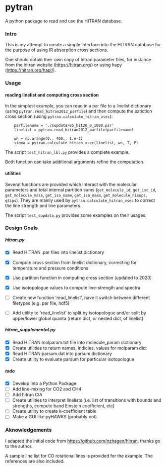 # pytran

A python package to read and use the HITRAN database.

### Intro
This is my attempt to create a simple interface into the HITRAN database for the purpose of using IR absorption cross sections. 

One should obtain their own copy of hitran parameter files, for instance from the hitran website (https://hitran.org/) or using hapy (https://hitran.org/hapi/).

### Usage

#### reading linelist and computing cross section

In the simplest example, you can read in a par file to a linelist dictionary (using `pytran.read_hitran2012_parfile`) and then compute the extiction cross section (using `pytran.calculate_hitran_xsec`):
```
    parfilename = './supdata/05_hit20_0_1000.par'
    linelist = pytran.read_hitran2012_parfile(parfilename)

    wn = np.arange(0., 400., 1.e-3)
    sigma = pytran.calculate_hitran_xsec(linelist, wn, T, P)
```
The script `test_hitran_lbl.py` provides a complete example.

Both function can take additional arguments refine the computation. 

#### utilities

Several functions are provided which interact with the molecular parameters and total internal partition sums (`get_molecule_id`, `get_iso_id`, `get_molecule_mass`, `get_iso_name`, `get_iso_mass`, `get_molecule_nisops`, `qtips`). They are mainly used by `pytran.calculate_hitran_xsec` to correct the line strength and line parameters. 

The script `test_supdata.py` provides some examples on their usages.

### Design Goals

##### hitran.py
- [x] Read HITRAN .par files into linelist dictionary
- [x] Compute cross section from linelist dictionary, correcting for temperature and pressure conditions
- [x] Use partition function in computing cross section (updated to 2020)
- [x] Use isotopologue values to compute line-strength and spectra
- [ ] Create new function 'read_linelist', have it switch between different filetypes (e.g. par file, hdf5)
- [ ] Add utility to 'read_linelist' to split by isotopologue and/or split by upper/lower global quanta (return dict, or nested dict, of linelist)


##### hitran_supplemental.py
- [x] Read HITRAN molparam.txt file into molecule_param dictionary
- [x] Create utilities to return names, indicies, values for molparam
dict
- [x] Read HITRAN parsum.dat into parsum dictionary
- [x] Create utility to evaluate parsum for particular isotopologue

##### todo
- [x] Develop into a Python Package
- [ ] Add line-mixing for CO2 and CH4
- [ ] Add hitran CIA
- [ ] Create utilities to interpret linelists (i.e. list of transitions with bounds and strengths, compute band Einstein coefficient, etc)
- [ ] Create utility to create k-coefficient table
- [ ] Make a GUI like pyHAWKS (probably not)

### Aknowledgements

I adapted the initial code from https://github.com/nzhagen/hitran, thanks go to the author.

A sample line list for CO rotational lines is provided for the example. The references are also included. 

